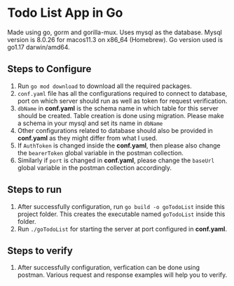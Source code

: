 # Todo List App in Go

Made using go, gorm and gorilla-mux. Uses mysql as the database. Mysql version is 8.0.26 for macos11.3 on x86_64 (Homebrew). Go version used is go1.17 darwin/amd64.

## Steps to Configure

1. Run `go mod download` to download all the required packages.
2. `conf.yaml` file has all the configurations required to connect to database, port on which server should run as well as token for request verification.
3. `dbName` in **conf.yaml** is the schema name in which table for this server should be created. Table creation is done using migration. Please make a schema in your mysql and set its name in `dbName`
4. Other configurations related to database should also be provided in **conf.yaml** as they might differ from what I used.
5. If `AuthToken` is changed inside the **conf.yaml**, then please also change the `bearerToken` global variable in the postman collection.
6. Similarly if `port` is changed in **conf.yaml**, please change the `baseUrl` global variable in the postman collection accordingly.

## Steps to run

1. After successfully configuration, run `go build -o goTodoList` inside this project folder. This creates the executable named `goTodoList` inside this folder.
2. Run `./goTodoList` for starting the server at port configured in **conf.yaml**.

## Steps to verify

1. After successfully configuration, verfication can be done using postman. Various request and response examples will help you to verify.
